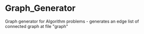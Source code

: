 # Graph_Generator
Graph generator for Algorithm problems - generates an edge list of connected graph at file "graph"
